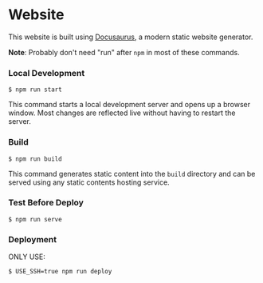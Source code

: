 # Website

This website is built using [Docusaurus](https://docusaurus.io/), a modern static website generator.

**Note**: Probably don't need "run" after ```npm``` in most of these commands.

### Local Development

```
$ npm run start
```

This command starts a local development server and opens up a browser window. Most changes are reflected live without having to restart the server.

### Build

```
$ npm run build
```

This command generates static content into the `build` directory and can be served using any static contents hosting service.

### Test Before Deploy

```
$ npm run serve
```

### Deployment

ONLY USE:

```
$ USE_SSH=true npm run deploy
```